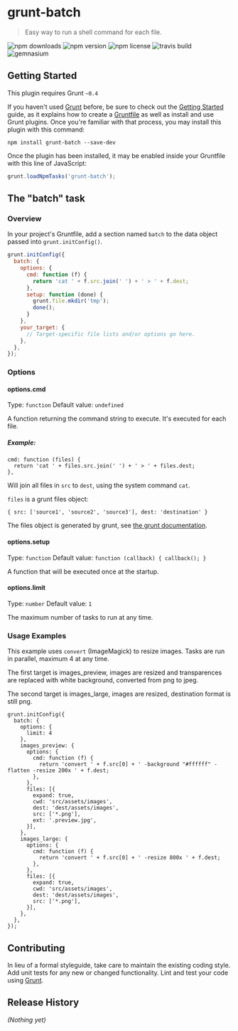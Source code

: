 # grunt-batch

> Easy way to run a shell command for each file.

![npm downloads](http://img.shields.io/npm/dm/grunt-batch.svg)
![npm version](http://img.shields.io/npm/v/grunt-batch.svg)
![npm license](http://img.shields.io/npm/l/grunt-batch.svg)
![travis build](http://img.shields.io/travis/alessandro-pezzato/grunt-batch.svg)
![gemnasium](http://img.shields.io/gemnasium/alessandro-pezzato/grunt-batch.svg)

## Getting Started
This plugin requires Grunt `~0.4`

If you haven't used [Grunt](http://gruntjs.com/) before, be sure to check out the [Getting Started](http://gruntjs.com/getting-started) guide, as it explains how to create a [Gruntfile](http://gruntjs.com/sample-gruntfile) as well as install and use Grunt plugins. Once you're familiar with that process, you may install this plugin with this command:

```shell
npm install grunt-batch --save-dev
```

Once the plugin has been installed, it may be enabled inside your Gruntfile with this line of JavaScript:

```js
grunt.loadNpmTasks('grunt-batch');
```

## The "batch" task

### Overview
In your project's Gruntfile, add a section named `batch` to the data object passed into `grunt.initConfig()`.

```js
grunt.initConfig({
  batch: {
    options: {
      cmd: function (f) {
        return 'cat ' + f.src.join(' ') + ' > ' + f.dest;
      },
      setup: function (done) {
        grunt.file.mkdir('tmp');
        done();
      }
    },
    your_target: {
      // Target-specific file lists and/or options go here.
    },
  },
});
```

### Options

#### options.cmd

Type: `function`
Default value: `undefined`

A function returning the command string to execute. It's executed for each file.

##### Example:

    cmd: function (files) {
      return 'cat ' + files.src.join(' ') + ' > ' + files.dest;
    },

Will join all files in `src` to `dest`, using the system command `cat`.

`files` is a grunt files object:

    { src: ['source1', 'source2', 'source3'], dest: 'destination' }

The files object is generated by grunt, see [the grunt documentation](http://gruntjs.com/configuring-tasks#building-the-files-object-dynamically).

#### options.setup

Type: `function`
Default value:  `function (callback) { callback(); }`

A function that will be executed once at the startup.

#### options.limit

Type: `number`
Default value: `1`

The maximum number of tasks to run at any time. 

### Usage Examples

This example uses `convert` (ImageMagick) to resize images. Tasks are run
in parallel, maximum 4 at any time.  

The first target is images_preview, images are resized and transparences are replaced with white background,
converted from png to jpeg.

The second target is images_large, images are resized, destination format is still png.

    grunt.initConfig({
      batch: {
        options: {
          limit: 4
        },
        images_preview: {
          options: {
            cmd: function (f) {
              return 'convert ' + f.src[0] + ' -background "#ffffff" -flatten -resize 200x ' + f.dest;
            },
          },
          files: [{
            expand: true,
            cwd: 'src/assets/images',
            dest: 'dest/assets/images',
            src: ['*.png'],
            ext: '.preview.jpg',
          }],
        },
        images_large: {
          options: {
            cmd: function (f) {
              return 'convert ' + f.src[0] + ' -resize 800x ' + f.dest;
            },
          },
          files: [{
            expand: true,
            cwd: 'src/assets/images',
            dest: 'dest/assets/images',
            src: ['*.png'],
          }],
        },
      },
    });

## Contributing
In lieu of a formal styleguide, take care to maintain the existing coding style. Add unit tests for any new or changed functionality. Lint and test your code using [Grunt](http://gruntjs.com/).

## Release History
_(Nothing yet)_
